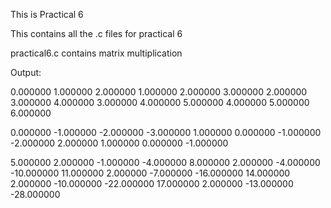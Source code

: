This is Practical 6


This contains all the .c files for practical 6


practical6.c contains matrix multiplication


Output:

0.000000 1.000000 2.000000
1.000000 2.000000 3.000000
2.000000 3.000000 4.000000
3.000000 4.000000 5.000000
4.000000 5.000000 6.000000

0.000000 -1.000000 -2.000000 -3.000000
1.000000 0.000000 -1.000000 -2.000000
2.000000 1.000000 0.000000 -1.000000

5.000000 2.000000 -1.000000 -4.000000
8.000000 2.000000 -4.000000 -10.000000
11.000000 2.000000 -7.000000 -16.000000
14.000000 2.000000 -10.000000 -22.000000
17.000000 2.000000 -13.000000 -28.000000




